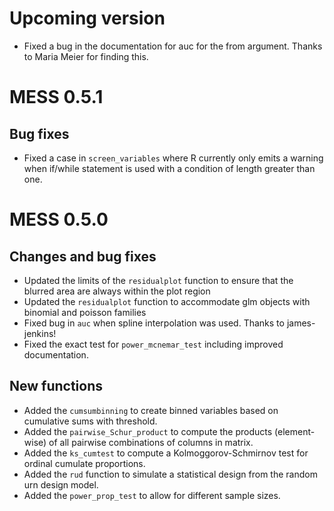 # Upcoming version

*   Fixed a bug in the documentation for auc for the from argument. Thanks to Maria Meier for finding this.


# MESS 0.5.1

## Bug fixes

*  Fixed a case in `screen_variables` where R currently only emits a
   warning when if/while statement is used with a condition of length
   greater than one.


# MESS 0.5.0

## Changes and bug fixes

*  Updated the limits of the `residualplot` function to ensure that the blurred area are always within the plot region
*  Updated the `residualplot` function to accommodate glm objects with binomial and poisson families
*  Fixed bug in `auc` when spline interpolation was used. Thanks to james-jenkins!
*  Fixed the exact test for `power_mcnemar_test` including improved documentation.


## New functions

*  Added the `cumsumbinning` to create binned variables based on cumulative sums with threshold.
*  Added the `pairwise_Schur_product` to compute the products (element-wise) of all pairwise combinations of columns in matrix.
*  Added the `ks_cumtest` to compute a Kolmoggorov-Schmirnov test for ordinal cumulate proportions.
*  Added the `rud` function to simulate a statistical design from the random urn design model.
*  Added the `power_prop_test` to allow for different sample sizes.

